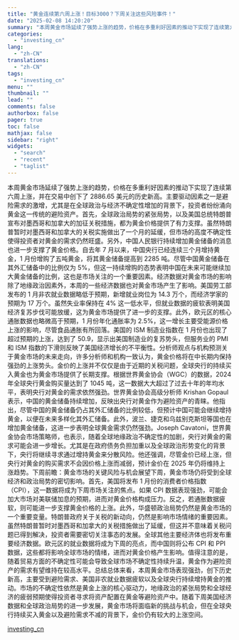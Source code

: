 ```yaml
---
title: "黄金连续第六周上涨！目标3000？下周关注这些风险事件！"
date: "2025-02-08 14:20:20"
summary: "本周黄金市场延续了强势上涨的趋势，价格在多重利好因素的推动下实现了连续第六周上涨，并在交易中创下了 ..."
categories:
  - "investing_cn"
lang:
  - "zh-CN"
translations:
  - "zh-CN"
tags:
  - "investing_cn"
menu: ""
thumbnail: ""
lead: ""
comments: false
authorbox: false
pager: true
toc: false
mathjax: false
sidebar: "right"
widgets:
  - "search"
  - "recent"
  - "taglist"
---
```


本周黄金市场延续了强势上涨的趋势，价格在多重利好因素的推动下实现了连续第六周上涨，并在交易中创下了 2886.65 美元的历史新高。主要驱动因素之一是避险需求的激增，尤其是在全球政治与经济不确定性增加的背景下，投资者纷纷涌向黄金这一传统的避险资产。首先，全球政治局势的紧张局势，以及美国总统特朗普宣布对墨西哥和加拿大的加征关税措施，都为黄金价格提供了有力支撑。虽然特朗普暂时对墨西哥和加拿大的关税实施做出了一个月的延缓，但市场的高度不确定性使得投资者对黄金的需求仍然旺盛。另外，中国人民银行持续增加黄金储备的消息也进一步支撑了黄金价格。自去年 7 月以来，中国央行已经连续三个月增持黄金，1 月份增购了五吨黄金，将其黄金储备提高到 2285 吨。尽管中国黄金储备在其外汇储备中的比例仅为 5%，但这一持续增购的态势表明中国在未来可能继续加大黄金储备的比例，这也是市场关注的一个重要因素。经济数据对黄金市场的影响除了地缘政治因素外，本周的一些经济数据也对黄金市场产生了影响。美国劳工部发布的 1 月非农就业数据略低于预期，新增就业岗位为 14.3 万个，而经济学家的预期为 17 万个。虽然失业率保持在 4% 这一低水平，但就业数据的疲软表明美国经济复苏步伐可能放缓，这为黄金市场提供了进一步的支撑。此外，欧元区的核心通胀数据也略微高于预期，1 月份年化通胀率为 2.5%，这一增长主要受能源价格上涨的影响，尽管食品通胀有所回落。美国的 ISM 制造业指数在 1 月份也出现了超过预期的上涨，达到了 50.9，显示出美国制造业的复苏势头，但服务业的 PMI 和 ISM 指数的下滑则反映了美国经济增长的不平衡性。分析师观点与机构预测关于黄金市场的未来走向，许多分析师和机构一致认为，黄金价格将在中长期内保持强劲的上涨势头。金价的上涨并不仅仅是由于近期的关税问题，全球央行的持续买入黄金也为黄金市场提供了长期支撑。根据世界黄金协会（WGC）的数据，2024 年全球央行黄金购买量达到了 1045 吨，这一数据大大超过了过去十年的年均水平，表明央行对黄金的需求依然强劲。世界黄金协会高级分析师 Krishan Gopaul 表示，中国的黄金储备持续增加，反映出央行对黄金作为避险资产的青睐。他指出，尽管中国的黄金储备仍占其外汇储备的比例较低，但预计中国可能会继续增持黄金，以便在未来多样化其外汇储备。此外，波兰、捷克和乌兹别克斯坦等国也在增加黄金储备，这进一步表明全球黄金需求仍然强劲。Joseph Cavatoni，世界黄金协会市场策略师，也表示，随着全球地缘政治不确定性的加剧，央行对黄金的需求可能会进一步增长。尤其是在政府债务负担加重以及全球政治形势变化的背景下，央行将继续寻求通过增持黄金来分散风险。他还强调，尽管金价已经上涨，但央行对黄金的购买需求不会因价格上涨而减弱，预计金价在 2025 年仍将维持上涨趋势。下周前瞻：黄金市场的关键风险与机会展望下周，黄金市场仍将受到全球经济和政治局势的密切影响。首先，美国将发布 1 月份的消费者价格指数（CPI），这一数据将成为下周市场关注的焦点。如果 CPI 数据表现强劲，可能会加大市场对美联储加息的预期，进而对黄金价格构成压力。反之，若通胀数据疲软，则可能进一步支撑黄金价格的上涨。此外，华盛顿政治局势仍然是黄金市场的一个重要变量。特朗普政府关于关税的新动向，仍然是影响市场情绪的重要因素。虽然特朗普暂时对墨西哥和加拿大的关税措施做出了延缓，但这并不意味着关税问题已得到解决，投资者需要密切关注事态的发展。全球其他主要经济体也将发布重要经济数据。欧元区的就业数据将成为下周的亮点，而中国则将公布 CPI 和 PPI 数据，这些都将影响全球市场的情绪，进而对黄金价格产生影响。值得注意的是，随着贸易方面的不确定性可能会导致全球市场不确定性持续升温，黄金作为避险资产的需求有望维持在较高水平。总结总体来看，本周黄金市场表现强劲，创下历史新高，主要受到避险需求、美国非农就业数据疲软以及全球央行持续增持黄金的推动。市场的不确定性依然是黄金上涨的核心驱动力，地缘政治的紧张局势和全球经济的疲弱预期使得投资者寻求将资产配置在黄金等避险资产中。随着下周美国经济数据和全球政治局势的进一步发展，黄金市场将面临新的挑战与机会，但在全球央行持续买入黄金以及避险需求不减的背景下，金价仍有较大的上涨空间。

[investing_cn](https://cn.investing.com/news/commodities-news/article-2663213)
